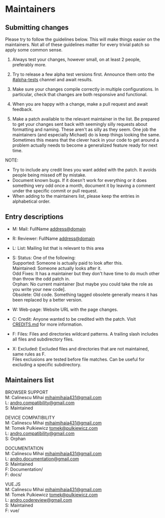 <!-- SPDX-License-Identifier: MIT -->

# Maintainers

## Submitting changes

Please try to follow the guidelines below. This will make things easier on the maintainers.
Not all of these guidelines matter for every trivial patch so apply some common sense.

1. Always test your changes, however small, on at least 2 people, preferably more.

1. Try to release a few alpha test versions first.
  Announce them onto the [#alpha-tests](https://discord.gg/XMG9wxg5) channel and await results.

1. Make sure your changes compile correctly in multiple configurations.
  In particular, check that changes are both responsive and functional.

1. When you are happy with a change, make a pull request and await feedback.

1. Make a patch available to the relevant maintainer in the list.
  Be prepared to get your changes sent back with seemingly silly requests about formatting and naming.
  These aren't as silly as they seem. One job the maintainers (and especially Michael) do is keep things looking the same. Sometimes this means that the clever hack in your code to get around a problem
  actually needs to become a generalized feature ready for next time.

NOTE:  
- Try to include any credit lines you want added with the patch.
  It avoids people being missed off by mistake.  
- Document known bugs.
  If it doesn't work for everything or it does something very odd once a month,
  document it by leaving a comment under the specific commit or pull request.
- When adding to the maintainers list, please keep the entries in alphabetical order.

## Entry descriptions

- M: Mail: FullName <address@domain>

- R: Reviewer: FullName <address@domain>

- L: List: Mailing list that is relevant to this area

- S: Status: One of the following:  
  Supported:	Someone is actually paid to look after this.  
  Maintained:	Someone actually looks after it.  
  Odd Fixes:	It has a maintainer but they don't have time to do much other than throw the odd patch in.  
  Orphan:	    No current maintainer [but maybe you could take the role as you write your new code].  
  Obsolete:	  Old code. Something tagged obsolete generally means it has been replaced by a better version.

- W: Web-page: Website URL with the page changes.

- C: Credit: Anyone wanted to be credited with the patch.
  Visit [CREDITS.md](https://github.com/CMihai99/andro/blob/main/CREDITS.md) for more information.

- F: Files: Files and directories wildcard patterns.
  A trailing slash includes all files and subdirectory files.

- X: Excluded: Excluded files and directories that are not maintained, same rules as F.  
  Files exclusions are tested before file matches. Can be useful for excluding a specific subdirectory.

## Maintainers list

BROWSER SUPPORT  
M: Calinescu Mihai <mihaimihaia431@gmail.com>  
L: andro.compatibility@gmail.com  
S: Maintained

DEVICE COMPATIBILITY  
M: Calinescu Mihai <mihaimihaia431@gmail.com>  
M: Tomek Pulkiewicz <tomek@pulkiewicz.com>   
L: andro.compatibility@gmail.com  
S: Orphan

DOCUMENTATION  
M: Calinescu Mihai <mihaimihaia431@gmail.com>  
L: andro.documentation@gmail.com  
S: Maintained  
F: Documentation/  
F: docs/

VUE.JS  
M: Calinescu Mihai <mihaimihaia431@gmail.com>  
M: Tomek Pulkiewicz <tomek@pulkiewicz.com>  
L: andro.codereview@gmail.com  
S: Maintained  
F: vue/